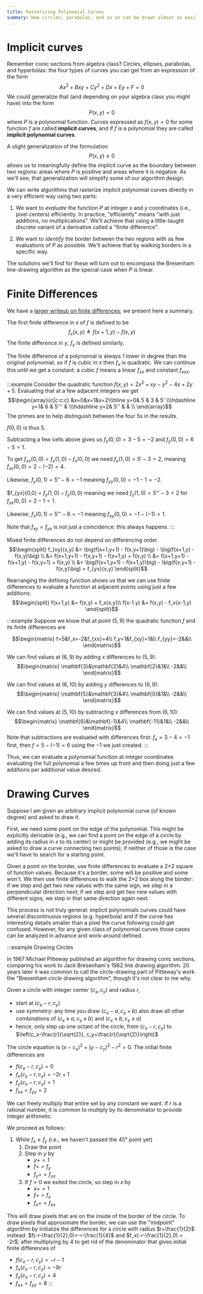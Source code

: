 ```yaml
---
title: Rasterizing Polynomial Curves
summary: How circles, parabolas, and so on can be drawn almost as easily as lines.
...
```


# Implicit curves

Remember conic sections from algebra class?
Circles, ellipses, parabolas, and hyperbolas:
the four types of curves you can get from an expression of the form
$$Ax^2 + Bxy + Cy^2 + Dx + Ey + F = 0$$
We could generalize that (and depending on your algebra class you might have) into the form
$$P(x,y) = 0$$
where $P$ is a polynomial function.
Curves expressed as $f(x,y) = 0$ for some function $f$ are called **implicit curves**, and if $f$ is a polynomial they are called **implicit polynomial curves**.

A slight generalization of the formulation
$$P(x,y) \ge 0$$
allows us to meaningfully define the implicit curve as the boundary between two regions: areas where $P$ is positive and areas where it is negative.
As we'll see, that generalization will simplify some of our algorithm design.

We can write algorithms that rasterize implicit polynomial curves directly
in a very efficient way using two parts:

1. We want to *evaluate* the function $P$ at integer $x$ and $y$ coordinates (i.e., pixel centers) efficiently.
    In practice, "efficiently" means "with just additions, no multiplications".
    We'll achieve that using a little-taught discrete variant of a derivative called a "finite difference".

2. We want to *identify* the border between the two regions with as few evaluations of $P$ as possible. We'll achieve that by walking borders in a specific way.

The solutions we'll find for these will turn out to encompass the Bresenham line-drawing algorithm as the special case when $P$ is linear.

# Finite Differences

We have a [larger writeup on finite differences](finite-differences.html);
we present here a summary.

The first finite difference in $x$ of $f$ is defined to be
$$f_x(x,y) \triangleq f(x+1,y) - f(x,y)$$
The finite difference in $y$, $f_y$ is defined similarly.

The finite difference of a polynomial is always 1 lower in degree than the original polynomial,
so if $f$ is cubic in $x$ then $f_x$ is quadratic.
We can continue this until we get a constant:
a cubic $f$ means a linear $f_{xx}$ and constant $f_{xxx}$.

:::example
Consider the quadratic function
$f(x,y) = 2x^2 + xy - y^2 - 4x + 2y + 5$.
Evaluating that at a few adjacent integers we get
$$\begin{array}{c|c:c:c}
   &x=0&x=1&x=2\\\hline
y=0& 5 & 3 & 5' \\\hdashline
y=1& 6 & 5''' &   \\\hdashline
y=2& 5'' &   &   \\
\end{array}$$
The primes are to help distinguish between the four $5$s in the results.

$f(0,0)$ is thus $5$.

Subtracting a few cells above gives us
$f_x(0,0) = 3-5 = -2$
and 
$f_y(0,0) = 6-5 = 1$.

To get $f_{xx}(0,0) = f_x(1,0)-f_x(0,0)$
we need $f_x(1,0) = 5'-3 = 2$,
meaning $f_{xx}(0,0) = 2-(-2) = 4$.

Likewise, $f_y(0,1) = 5''-6 = -1$
meaning $f_{yy}(0,0) = -1-1 = -2$.

$f_{yx}(0,0) = $f_y(1,0)-f_y(0,0)$
meaning we need $f_y(1,0) = 5'''-3 = 2$
for $f_{yx}(0,0) = 2-1 = 1$.

Likewise, $f_{x}(0,1) = 5'''-6 = -1$
meaning $f_{xy}(0,0) = -1-(-1) = 1$.

Note that $f_{xy} = f_{yx}$ is not just a coincidence: this always happens.
:::

Mixed finite differences do not depend on differencing order.
$$\begin{split}
f_{xy}(x,y) &= \big(f(x+1,y+1) - f(x,y+1)\big) - \big(f(x+1,y) - f(x,y)\big)
\\
&= f(x+1,y+1) - f(x,y+1) - f(x+1,y) + f(x,y)
\\
&= f(x+1,y+1) - f(x+1,y) - f(x,y+1) + f(x,y)
\\
&= \big(f(x+1,y+1) - f(x+1,y)\big) - \big(f(x,y+1) - f(x,y)\big) = f_{yx}(x,y)
\end{split}$$

Rearranging the defining function shows us that we can use finite differences to evaluate a function at adjacent points using just a few additions:
$$\begin{split}
f(x+1,y) &= f(x,y) + f_x(x,y)\\
f(x-1.y) &= f(x,y) - f_x(x-1,y)
\end{split}$$

:::example
Suppose we know that at point $(5,9)$ the quadratic function $f$ and its finite differences are

$$\begin{matrix}
f=5&f_x=-2&f_{xx}=4\\
f_y=1&f_{xy}=1&\\
f_{yy}=-2&&\\
\end{matrix}$$

We can find values at $(6,9)$ by adding $x$ differences to $(5,9)$:
$$\begin{matrix}
\mathbf{3}&\mathbf{2}&4\\
\mathbf{2}&1&\\
-2&&\\
\end{matrix}$$

We can find values at $(6,10)$ by adding $y$ differences to $(6,9)$:
$$\begin{matrix}
\mathbf{5}&\mathbf{3}&4\\
\mathbf{0}&1&\\
-2&&\\
\end{matrix}$$

We can find values at $(5,10)$ by subtracting $x$ differences from $(6,10)$:
$$\begin{matrix}
\mathbf{6}&\mathbf{-1}&4\\
\mathbf{-11}&1&\\
-2&&\\
\end{matrix}$$
Note that subtractions are evaluated with differences first: $f_x = 3-4 = -1$ first, then $f = 5-(-1) = 6$ using the $-1$ we just created.
:::

Thus, we can evaluate a polynomial function at integer coordinates
evaluating the full polynomial a few times up front
and then doing just a few additions per additional value desired.


# Drawing Curves

Suppose I am given an arbitrary implicit polynomial curve (of known degree) and asked to draw it.

First, we need some point on the edge of the polynomial.
This might be explicitly derivable (e.g., we can find a point on the edge of a circle by adding its radius in $x$ to its center)
or might be provided (e.g., we might be asked to draw a curve connecting two points);
if neither of those is the case we'll have to search for a starting point.

Given a point on the border, use finite differences to evaluate a 2×2 square of function values.
Because it's a border, some will be positive and some won't.
We then use finite differences to walk the 2×2 box along the border:
if we step and get two new values with the same sign, we step in a perpendicular direction next;
if we step and get two new values with different signs, we step in that same direction again next.

This process is not truly general:
implicit polynomials curves could have several discontinuous regions (e.g. hyperbola) and if the curve has interesting details smaller than a pixel the curve following could get confused.
However, for any given class of polynomial curves those cases can be analyzed in advance and work-around defined.

:::example
Drawing Circles

In 1967 Michael Pitteway published an algorithm for drawing conic sections, comparing his work to Jack Bresenham's 1962 line drawing algorithm.
20 years later it was common to call the circle-drawing part of Pitteway's work the "Bresenham circle drawing algorithm", though it's not clear to me why.

Given a circle with integer center $(c_x, c_y)$ and radius $r$,

- start at $(c_x-r, c_y)$
- use symmetry: any time you draw $(c_x-a,c_y+b)$ also draw all other combinations of $(c_x\pm a,c_y\pm b)$ and $(c_x\pm b, c_y \pm a)$
- hence, only step up one octant of the circle, from $(c_x-r, c_y)$ to $\left(c_x-\frac{r}{\sqrt{2}}, c_y+\frac{r}{\sqrt{2}}\right)$

The circle equation is $(x-c_x)^2 + (y-c_y)^2 - r^2 = 0$.
The initial finite differences are

- $f(c_x-r,c_y) = 0$
- $f_x(c_x-r,c_y) = -2r+1$
- $f_y(c_x-r,c_y) = 1$
- $f_{xx} = f_{yy} = 2$

We can freely multiply that entire set by any constant we want.
If $r$ is a rational number, it is common to multiply by its denominator to provide integer arithmetic.

We proceed as follows:

1. While $f_x \ge f_y$ (i.e., we haven't passed the 45° point yet)
    1. Draw the point
    2. Step in $y$ by
        - $y += 1$
        - $f += f_y$
        - $f_y += f_{yy}$
    3. If $f > 0$ we exited the circle, so step in $x$ by
        - $x += 1$
        - $f += f_x$
        - $f_x += f_{xx}$
    
This will draw pixels that are on the inside of the border of the circle.
To draw pixels that approximate the border, we can use the "midpoint" algorithm by initialize the differences for a circle with radius $r+\frac{1}{2}$ instead.
$f(-r-\frac{1}{2},0)=-r-\frac{1}{4}$ and $f_x(-r-\frac{1}{2},0) = -2r$;
after multiplying by $4$ to get rid of the denominator that gives initial finite differences of

- $f(c_x-r,c_y) = -r-1$
- $f_x(c_x-r,c_y) = -8r$
- $f_y(c_x-r,c_y) = 4$
- $f_{xx} = f_{yy} = 8$
:::
